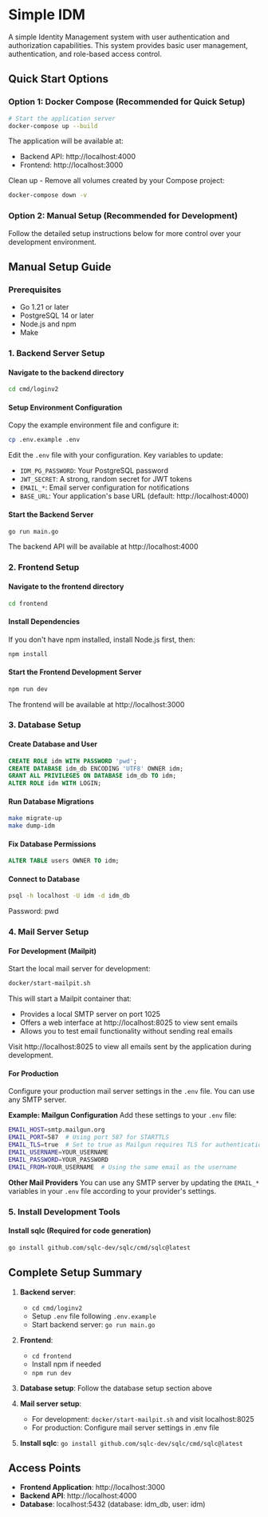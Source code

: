 # Simple IDM

A simple Identity Management system with user authentication and authorization capabilities. This system provides basic user management, authentication, and role-based access control.

## Quick Start Options

### Option 1: Docker Compose (Recommended for Quick Setup)

```bash
# Start the application server
docker-compose up --build 
```

The application will be available at:
- Backend API: http://localhost:4000
- Frontend: http://localhost:3000

Clean up - Remove all volumes created by your Compose project:
```bash
docker-compose down -v
```

### Option 2: Manual Setup (Recommended for Development)

Follow the detailed setup instructions below for more control over your development environment.

## Manual Setup Guide

### Prerequisites

- Go 1.21 or later
- PostgreSQL 14 or later
- Node.js and npm
- Make

### 1. Backend Server Setup

#### Navigate to the backend directory
```bash
cd cmd/loginv2
```

#### Setup Environment Configuration
Copy the example environment file and configure it:
```bash
cp .env.example .env
```

Edit the `.env` file with your configuration. Key variables to update:
- `IDM_PG_PASSWORD`: Your PostgreSQL password
- `JWT_SECRET`: A strong, random secret for JWT tokens
- `EMAIL_*`: Email server configuration for notifications
- `BASE_URL`: Your application's base URL (default: http://localhost:4000)

#### Start the Backend Server
```bash
go run main.go
```

The backend API will be available at http://localhost:4000

### 2. Frontend Setup

#### Navigate to the frontend directory
```bash
cd frontend
```

#### Install Dependencies
If you don't have npm installed, install Node.js first, then:
```bash
npm install
```

#### Start the Frontend Development Server
```bash
npm run dev
```

The frontend will be available at http://localhost:3000

### 3. Database Setup

#### Create Database and User

```sql
CREATE ROLE idm WITH PASSWORD 'pwd';
CREATE DATABASE idm_db ENCODING 'UTF8' OWNER idm;
GRANT ALL PRIVILEGES ON DATABASE idm_db TO idm;
ALTER ROLE idm WITH LOGIN;
```

#### Run Database Migrations

```bash
make migrate-up
make dump-idm
```

#### Fix Database Permissions

```sql
ALTER TABLE users OWNER TO idm;
```

#### Connect to Database
```bash
psql -h localhost -U idm -d idm_db
```
Password: pwd

### 4. Mail Server Setup

#### For Development (Mailpit)
Start the local mail server for development:
```bash
docker/start-mailpit.sh
```

This will start a Mailpit container that:
- Provides a local SMTP server on port 1025
- Offers a web interface at http://localhost:8025 to view sent emails
- Allows you to test email functionality without sending real emails

Visit http://localhost:8025 to view all emails sent by the application during development.

#### For Production
Configure your production mail server settings in the `.env` file. You can use any SMTP server.

**Example: Mailgun Configuration**
Add these settings to your `.env` file:
```bash
EMAIL_HOST=smtp.mailgun.org
EMAIL_PORT=587  # Using port 587 for STARTTLS
EMAIL_TLS=true  # Set to true as Mailgun requires TLS for authentication
EMAIL_USERNAME=YOUR_USERNAME
EMAIL_PASSWORD=YOUR_PASSWORD
EMAIL_FROM=YOUR_USERNAME  # Using the same email as the username
```

**Other Mail Providers**
You can use any SMTP server by updating the `EMAIL_*` variables in your `.env` file according to your provider's settings.

### 5. Install Development Tools

#### Install sqlc (Required for code generation)
```bash
go install github.com/sqlc-dev/sqlc/cmd/sqlc@latest
```

## Complete Setup Summary

1. **Backend server**: 
   - `cd cmd/loginv2`
   - Setup `.env` file following `.env.example`
   - Start backend server: `go run main.go`

2. **Frontend**:
   - `cd frontend`
   - Install npm if needed
   - `npm run dev`

3. **Database setup**: Follow the database setup section above

4. **Mail server setup**: 
   - For development: `docker/start-mailpit.sh` and visit localhost:8025
   - For production: Configure mail server settings in .env file

5. **Install sqlc**: `go install github.com/sqlc-dev/sqlc/cmd/sqlc@latest`

## Access Points

- **Frontend Application**: http://localhost:3000
- **Backend API**: http://localhost:4000
- **Database**: localhost:5432 (database: idm_db, user: idm)
